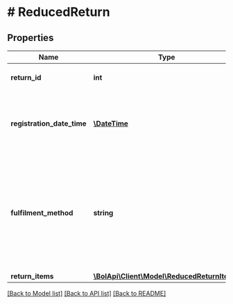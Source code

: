 # # ReducedReturn

## Properties

Name | Type | Description | Notes
------------ | ------------- | ------------- | -------------
**return_id** | **int** | Unique identifier for a return. | [optional]
**registration_date_time** | [**\DateTime**](\DateTime.md) | The date and time in ISO 8601 format when this return was registered. | [optional]
**fulfilment_method** | **string** | Specifies whether this shipment has been fulfilled by the retailer (FBR) or fulfilled by bol.com (FBB). Defaults to FBR. | [optional]
**return_items** | [**\BolApi\Client\Model\ReducedReturnItem[]**](ReducedReturnItem.md) |  |

[[Back to Model list]](../../README.md#models) [[Back to API list]](../../README.md#endpoints) [[Back to README]](../../README.md)

